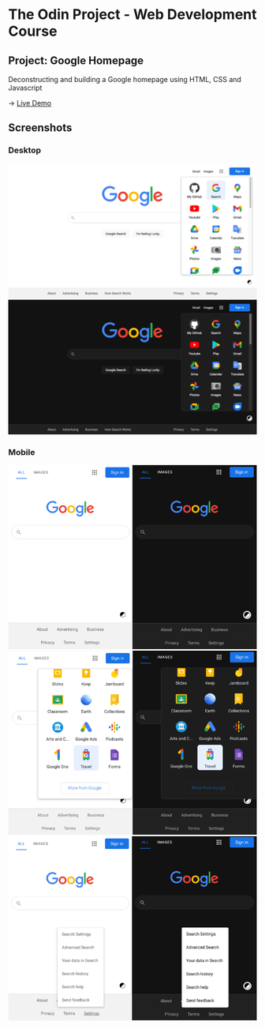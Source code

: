   # The Odin Project \- Web Development Course 

</div>

## Project: Google Homepage
Deconstructing and building a Google homepage using HTML, CSS and Javascript

-> [Live Demo](https://davidtrikic.github.io/google-homepage/)

## Screenshots

### Desktop

![Screenshot_desktop_light](screenshots/Screenshot_desktop_light.png)
![Screenshot_desktop_dark](screenshots/Screenshot_desktop_dark.png)

### Mobile

![Screenshot_mobile_1](screenshots/Screenshot_mobile_1.png)
![Screenshot_mobile_2](screenshots/Screenshot_mobile_2.png)
![Screenshot_mobile_3](screenshots/Screenshot_mobile_3.png)


